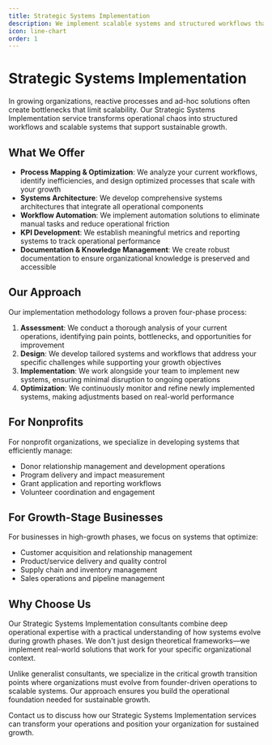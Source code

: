 ```yaml
---
title: Strategic Systems Implementation
description: We implement scalable systems and structured workflows that transform operational chaos into strategic advantage, whether you're managing donor relationships or customer acquisitions.
icon: line-chart
order: 1
---
```


# Strategic Systems Implementation

In growing organizations, reactive processes and ad-hoc solutions often create bottlenecks that limit scalability. Our Strategic Systems Implementation service transforms operational chaos into structured workflows and scalable systems that support sustainable growth.

## What We Offer

- **Process Mapping & Optimization**: We analyze your current workflows, identify inefficiencies, and design optimized processes that scale with your growth
- **Systems Architecture**: We develop comprehensive systems architectures that integrate all operational components
- **Workflow Automation**: We implement automation solutions to eliminate manual tasks and reduce operational friction
- **KPI Development**: We establish meaningful metrics and reporting systems to track operational performance
- **Documentation & Knowledge Management**: We create robust documentation to ensure organizational knowledge is preserved and accessible

## Our Approach

Our implementation methodology follows a proven four-phase process:

1. **Assessment**: We conduct a thorough analysis of your current operations, identifying pain points, bottlenecks, and opportunities for improvement
2. **Design**: We develop tailored systems and workflows that address your specific challenges while supporting your growth objectives
3. **Implementation**: We work alongside your team to implement new systems, ensuring minimal disruption to ongoing operations
4. **Optimization**: We continuously monitor and refine newly implemented systems, making adjustments based on real-world performance

## For Nonprofits

For nonprofit organizations, we specialize in developing systems that efficiently manage:

- Donor relationship management and development operations
- Program delivery and impact measurement
- Grant application and reporting workflows
- Volunteer coordination and engagement

## For Growth-Stage Businesses

For businesses in high-growth phases, we focus on systems that optimize:

- Customer acquisition and relationship management
- Product/service delivery and quality control
- Supply chain and inventory management
- Sales operations and pipeline management

## Why Choose Us

Our Strategic Systems Implementation consultants combine deep operational expertise with a practical understanding of how systems evolve during growth phases. We don't just design theoretical frameworks—we implement real-world solutions that work for your specific organizational context.

Unlike generalist consultants, we specialize in the critical growth transition points where organizations must evolve from founder-driven operations to scalable systems. Our approach ensures you build the operational foundation needed for sustainable growth.

Contact us to discuss how our Strategic Systems Implementation services can transform your operations and position your organization for sustained growth.